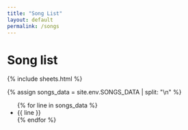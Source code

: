 ```yaml
---
title: "Song List"
layout: default
permalink: /songs
---
```


# Song list

{% include sheets.html %}

{% assign songs_data = site.env.SONGS_DATA | split: "\n" %}

<ul>
  {% for line in songs_data %}
    <li>{{ line }}</li>
  {% endfor %}
</ul>
